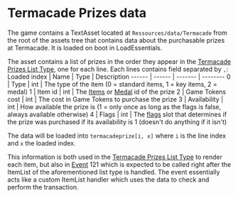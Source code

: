 # Termacade Prizes data

The game contains a TextAsset located at `Ressources/data/Termacade` from the root of the assets tree that contains data about the purchasable prizes at Termacade. It is loaded on boot in LoadEssentials.

The asset contains a list of prizes in the order they appear in the [Termacade Prizes List Type](../ItemList/List%20Types%20Group%20Details/Termacade%20Prizes%20List%20Type.md), one for each line. Each lines contains field separated by `,`:
Loaded index | Name | Type | Description
------ | ------ | ------- | --------
0 | Type | int | The type of the item (0 = standard items, 1 = key items, 2 = medal)
1 | Item id | int | The [Items](../Enums%20and%20IDs/Items.md) or [Medal](../Enums%20and%20IDs/Medal.md) id of the prize
2 | Game Tokens cost | int | The cost in Game Tokens to purchase the prize
3 | Availability | int | How available the prize is (1 = only once as long as the flags is false, always available otherwise)
4 | Flags | int | The [flags](../Flags%20arrays/flags.md) slot that determines if the prize was purchased if its availability is 1 (doesn't do anything if it isn't)

The data will be loaded into `termacadeprize[i, x]` where `i` is the line index and `x` the loaded index.

This information is both used in the [Termacade Prizes List Type](../ItemList/List%20Types%20Group%20Details/Termacade%20Prizes%20List%20Type.md) to render each item, but also in [Event](../SetText/Commands/Individual%20commands/Event.md) 121 which is expected to be called right after the ItemList of the aforementioned list type is handled. The event essentially acts like a custom ItemList handler which uses the data to check and perform the transaction.
